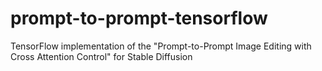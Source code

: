 # prompt-to-prompt-tensorflow
TensorFlow implementation of the "Prompt-to-Prompt Image Editing with Cross Attention Control" for Stable Diffusion
